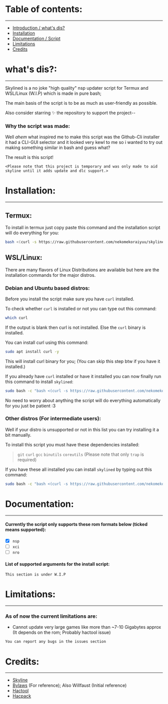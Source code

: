 
# Table of contents:

---

- [Introduction / what's dis?](#intro)
- [Installation](#install)
- [Documentation / Script](#docs)
- [Limitations](#limits)
- [Credits](#credit)

<a id="intro" />

# what's dis?:
---

Skylined is a no joke "high quality" nsp 
updater script for Termux and WSL/Linux (W.I.P) which is made in pure bash;

The main basis of the script is to be as much as user-friendly as possible.

Also consider starring ✨ the repository to support the project--

### Why the script was made:

Well *ahem* what inspired me to make this script was the Github-Cli installer it had
a CLI-GUI selector and it looked very kewl to me so i wanted to try out making something similar in bash and guess what?

The result is this script!

`<Please note that this project is temporary and was only made to aid skyline until it adds update and dlc support.>`

<a id="install" />

# Installation:

---

## Termux:

To install in termux just copy paste this command and the installation script will do everything for you:

```bash
bash <(curl -s https://raw.githubusercontent.com/nekomekoraiyuu/skylined/main/scripts/skylined_install.sh)
```

## WSL/Linux:

There are many flavors of Linux Distributions are available but here are the installation commands for the major distros.

### Debian and Ubuntu based distros:

Before you install the script make sure you have `curl` installed.

To check whether `curl` is installed or not you can type out this command:

```bash
which curl
```

If the output is blank then curl is not installed. Else the `curl` binary is installed.

You can install curl using this command:

```bash
sudo apt install curl -y
```

This will install curl binary for you;
(You can skip this step btw if you have it installed.)

If you already have `curl` installed or have it installed you can now finally run this command to install `skylined`:

```bash
sudo bash -c "bash <(curl -s https://raw.githubusercontent.com/nekomekoraiyuu/skylined/main/scripts/skylined_install.sh)"
```

No need to worry about anything the script will do everything automatically for you
just be patient :3

### Other distros (For intermediate users):

Well if your distro is unsupported or not in this list you can try installing it a bit manually.

To install this script you must have these dependencies installed:

> `git`
> `curl`
> `gcc`
> `binutils`
> `coreutils` (Please note that only `trap` is required)

If you have these all installed you can install `skylined` by typing out this command:

```bash
sudo bash -c "bash <(curl -s https://raw.githubusercontent.com/nekomekoraiyuu/skylined/main/scripts/skylined_install.sh) --skip-distro --skip-binaries"
```
<a id="docs" />

# Documentation:

---

#### Currently the script only supports these rom formats below (ticked means supported):
- [x] `nsp`
- [ ] `xci`
- [ ] `nro`

#### List of supported arguments for the install script:

`This section is under W.I.P`

<a id="limits" />

# Limitations:

---

### As of now the current limitations are:

- Cannot update very large games like more than ~7-10 Gigabytes approx (It depends on the rom; Probably hactool issue)

`You can report any bugs in the issues section`

<a id="credit" />

# Credits:

---

- [Skyline](https://github.com/skyline-emu/skyline)
- [Bylaws](https://github.com/bylaws) (For reference); Also Willfaust (Initial reference)
- [Hactool](https://github.com/SciresM/hactool)
- [Hacpack](https://github.com/The-4n/hacPack)
